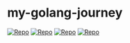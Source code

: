 # my-golang-journey

[![Repo](https://img.shields.io/badge/fork-github-blue.svg?logo=github&style=flat&logoColor=white)](https://github.com/mchoiruln/my-golang-journey) 
[![Repo](https://img.shields.io/badge/repo-github-blue.svg?logo=github&style=flat&logoColor=white)](https://github.com/my-codelab/my-golang-journey) 
[![Repo](https://img.shields.io/badge/repo-gitlab-blue.svg?logo=gitlab&style=flat)](https://gitlab.com/mchoiruln/my-golang-journey) 
[![Repo](https://img.shields.io/badge/repo-bitbucket-blue.svg?logo=bitbucket&style=flat&logoColor=white)](https://bitbucket.org/mchoiruln/my-golang-journey)

